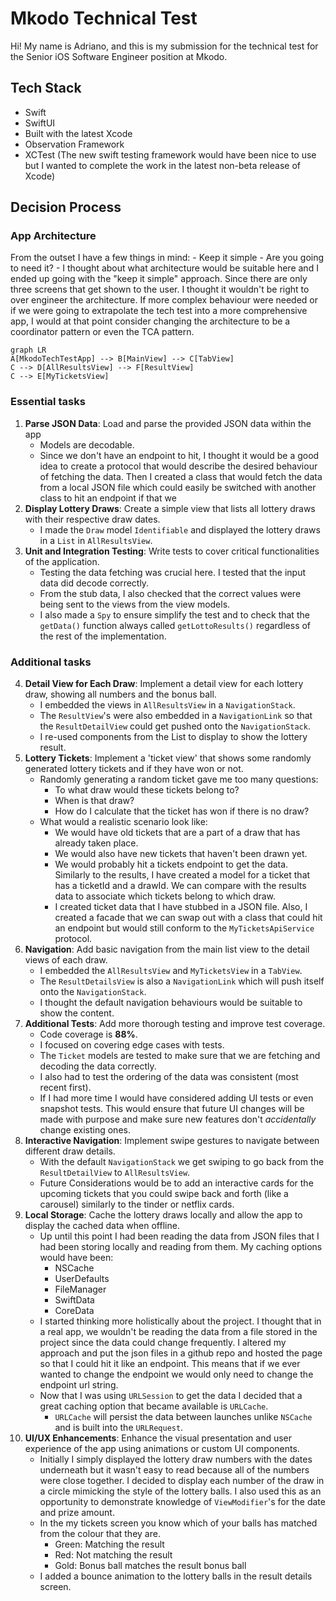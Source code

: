 # Mkodo Technical Test

Hi! My name is Adriano, and this is my submission for the technical test for the Senior iOS Software Engineer position at Mkodo.


## Tech Stack
- Swift
- SwiftUI
- Built with the latest Xcode
- Observation Framework
- XCTest (The new swift testing framework would have been nice to use but I wanted to complete the work in the latest non-beta release of Xcode)

## Decision Process


### App Architecture

From the outset I have a few things in mind:
    - Keep it simple
    - Are you going to need it?
    - 
I thought about what architecture would be suitable here and I ended up going with the "keep it simple" approach. Since there are only three screens that get shown to the user. I thought it wouldn't be right to over engineer the architecture. If more complex behaviour were needed or if we were going to extrapolate the tech test into a more comprehensive app, I would at that point consider changing the architecture to be a coordinator pattern or even the TCA pattern.

```mermaid
graph LR
A[MkodoTechTestApp] --> B[MainView] --> C[TabView]
C --> D[AllResultsView] --> F[ResultView]
C --> E[MyTicketsView]

```

### Essential tasks
1. **Parse JSON Data**: Load and parse the provided JSON data within the app
    - Models are decodable.
    - Since we don't have an endpoint to hit, I thought it would be a good idea to create a protocol that would describe the desired behaviour of fetching the data. Then I created a class that would fetch the data from a local JSON file which could easily be switched with another class to hit an endpoint if that we
2. **Display Lottery Draws**: Create a simple view that lists all lottery draws with their respective draw dates.
    - I made the `Draw` model `Identifiable` and displayed the lottery draws in a `List` in `AllResultsView`. 
3. **Unit and Integration Testing**: Write tests to cover critical functionalities of the application.
    - Testing the data fetching was crucial here. I tested that the input data did decode correctly.
    - From the stub data, I also checked that the correct values were being sent to the views from the view models.
    - I also made a `Spy` to ensure simplify the test and to check that the `getData()` function always called `getLottoResults()` regardless of the rest of the implementation. 

### Additional tasks
4. **Detail View for Each Draw**: Implement a detail view for each lottery draw, showing all numbers and the bonus ball.
    - I embedded the views in `AllResultsView` in a `NavigationStack`. 
    - The `ResultView`'s were also embedded in a `NavigationLink` so that the `ResultDetailView` could get pushed onto the `NavigationStack`.
    - I re-used components from the List to display to show the lottery result. 
5. **Lottery Tickets**: Implement a 'ticket view' that shows some randomly generated lottery tickets and if they have won or not.
    - Randomly generating a random ticket gave me too many questions:
        - To what draw would these tickets belong to?
        - When is that draw?
        - How do I calculate that the ticket has won if there is no draw?
    - What would a realistic scenario look like: 
        - We would have old tickets that are a part of a draw that has already taken place. 
        - We would also have new tickets that haven't been drawn yet.
        - We would probably hit a tickets endpoint to get the data. Similarly to the results, I have created a model for a ticket that has a ticketId and a drawId. We can compare with the results data to associate which tickets belong to which draw.
        - I created ticket data that I have stubbed in a JSON file. Also, I created a facade that we can swap out with a class that could hit an endpoint but would still conform to the `MyTicketsApiService` protocol.
6. **Navigation**: Add basic navigation from the main list view to the detail views of each draw.
    - I embedded the `AllResultsView` and `MyTicketsView` in a `TabView`.
    - The `ResultDetailsView` is also a `NavigationLink` which will push itself onto the `NavigationStack`.
    - I thought the default navigation behaviours would be suitable to show the content.
7. **Additional Tests**: Add more thorough testing and improve test coverage.
    - Code coverage is **88%**.
    - I focused on covering edge cases with tests.
    - The `Ticket` models are tested to make sure that we are fetching and decoding the data correctly.
    - I also had to test the ordering of the data was consistent (most recent first). 
    - If I had more time I would have considered adding UI tests or even snapshot tests. This would ensure that future UI changes will be made with purpose and make sure new features don't _accidentally_ change existing ones.
8. **Interactive Navigation**: Implement swipe gestures to navigate between different draw details.
    - With the default `NavigationStack` we get swiping to go back from the `ResultDetailView` to `AllResultsView`.
    - Future Considerations would be to add an interactive cards for the upcoming tickets that you could swipe back and forth (like a carousel) similarly to the tinder or netflix cards.
9. **Local Storage**: Cache the lottery draws locally and allow the app to display the cached data when offline.
    - Up until this point I had been reading the data from JSON files that I had been storing locally and reading from them. My caching options would have been:
        - NSCache
        - UserDefaults
        - FileManager
        - SwiftData
        - CoreData
    - I started thinking more holistically about the project. I thought that in a real app, we wouldn't be reading the data from a file stored in the project since the data could change frequently. I altered my approach and put the json files in a github repo and hosted the page so that I could hit it like an endpoint. This means that if we ever wanted to change the endpoint we would only need to change the endpoint url string.
    - Now that I was using `URLSession` to get the data I decided that a great caching option that became available is `URLCache`.
        - `URLCache` will persist the data between launches unlike `NSCache` and is built into the `URLRequest`.
10. **UI/UX Enhancements**: Enhance the visual presentation and user experience of the app using animations or custom UI components.
    - Initially I simply displayed the lottery draw numbers with the dates underneath but it wasn't easy to read because all of the numbers were close together. I decided to display each number of the draw in a circle mimicking the style of the lottery balls. I also used this as an opportunity to demonstrate knowledge of `ViewModifier`'s for the date and prize amount.
    - In the my tickets screen you know which of your balls has matched from the colour that they are. 
        - Green: Matching the result
        - Red: Not matching the result
        - Gold: Bonus ball matches the result bonus ball
    - I added a bounce animation to the lottery balls in the result details screen.

